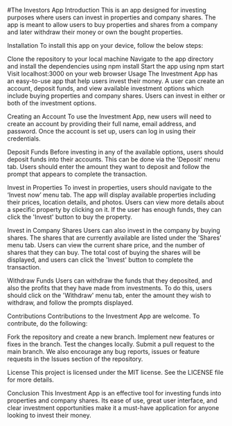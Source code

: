 #The Investors App
Introduction
This is an app designed for investing purposes where users can invest in properties and company shares. The app is meant to allow users to buy properties and shares from a company and later withdraw their money or own the bought properties.

Installation
To install this app on your device, follow the below steps:

Clone the repository to your local machine
Navigate to the app directory and install the dependencies using npm install
Start the app using npm start
Visit localhost:3000 on your web browser
Usage
The Investment App has an easy-to-use app that help users invest their money. A user can create an account, deposit funds, and view available investment options which include buying properties and company shares. Users can invest in either or both of the investment options.

Creating an Account
To use the Investment App, new users will need to create an account by providing their full name, email address, and password. Once the account is set up, users can log in using their credentials.

Deposit Funds
Before investing in any of the available options, users should deposit funds into their accounts. This can be done via the 'Deposit' menu tab. Users should enter the amount they want to deposit and follow the prompt that appears to complete the transaction.

Invest in Properties
To invest in properties, users should navigate to the ‘Invest now’ menu tab. The app will display available properties including their prices, location details, and photos. Users can view more details about a specific property by clicking on it. If the user has enough funds, they can click the 'Invest' button to buy the property.

Invest in Company Shares
Users can also invest in the company by buying shares. The shares that are currently available are listed under the 'Shares' menu tab. Users can view the current share price, and the number of shares that they can buy. The total cost of buying the shares will be displayed, and users can click the 'Invest' button to complete the transaction.

Withdraw Funds
Users can withdraw the funds that they deposited, and also the profits that they have made from investments. To do this, users should click on the 'Withdraw' menu tab, enter the amount they wish to withdraw, and follow the prompts displayed.

Contributions
Contributions to the Investment App are welcome. To contribute, do the following:

Fork the repository and create a new branch.
Implement new features or fixes in the branch.
Test the changes locally.
Submit a pull request to the main branch.
We also encourage any bug reports, issues or feature requests in the Issues section of the repository.

License
This project is licensed under the MIT license. See the LICENSE file for more details.

Conclusion
This Investment App is an effective tool for investing funds into properties and company shares. Its ease of use, great user interface, and clear investment opportunities make it a must-have application for anyone looking to invest their money.

